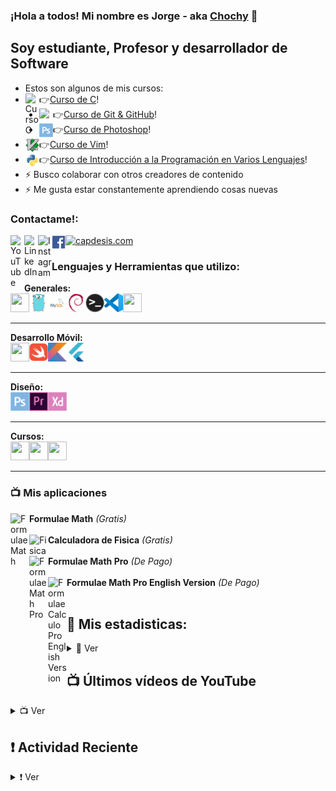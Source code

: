 ### ¡Hola a todos! Mi nombre es Jorge - aka [Chochy][Facebook] 👋

## Soy estudiante, Profesor y desarrollador de Software

- Estos son algunos de mis cursos:
- 👉[Curso de C](https://www.udemy.com/course/programacion_en_c_desde_cero_a_experto/?referralCode=D0CF1FABF59B2D29079B)[<img align="left" alt="CursoC" width="22px" src="https://raw.githubusercontent.com/jmnote/z-icons/master/svg/c.svg" />][cursoC]!
- 👉[Curso de Git & GitHub](https://www.udemy.com/course/git-y-github-desde-cero-a-experto/?referralCode=D1D66BA1BD00C54733FF)[<img align="left" width="22px" src="https://raw.githubusercontent.com/jmnote/z-icons/master/svg/git.svg" />][cursoGit&GitHub]!
- 👉[Curso de Photoshop](https://www.udemy.com/course/introduccion-a-adobe-photoshop-cc-2020-actualizado/?referralCode=B156AD3A3E7122C398DB)[<img align="left" alt="CursoPhotoshop" width="22px" src="https://github.com/devicons/devicon/blob/master/icons/photoshop/photoshop-plain.svg" />][cursoPhotoshop]!
- 👉[Curso de Vim](https://www.udemy.com/course/chochy_vim/?referralCode=E79B7EB4B6A5E52CD97D)[<img align="left" alt="CursoPhotoshop" width="22px" src="https://github.com/devicons/devicon/blob/master/icons/vim/vim-original.svg" />][cursoPhotoshop]!
- 👉[Curso de Introducción a la Programación en Varios Lenguajes](https://www.udemy.com/course/programacion-todosloslenguajes/?referralCode=3CD9F2EE23F4EAAFD5F0)[<img align="left" alt="CursoPhotoshop" width="22px" src="https://github.com/devicons/devicon/blob/master/icons/python/python-original.svg" />][cursoPhotoshop]!
- ⚡ Busco colaborar con otros creadores de contenido
- ⚡ Me gusta estar constantemente aprendiendo cosas nuevas

### Contactame!:

[<img align="bottom" alt="capdesis.com" width="22px" src="https://cdn.icon-icons.com/icons2/1154/PNG/512/1486564415-globe_81515.png" />][website]
[<img align="left" alt="YouTube" width="22px" src="https://logodownload.org/wp-content/uploads/2014/10/youtube-logo-5-2.png" />][youtube]
[<img align="left" alt="LinkedIn" width="22px" src="https://cdn.worldvectorlogo.com/logos/linkedin-icon-2.svg" />][linkedin]
[<img align="left" alt="Instagram" width="22px" src="https://1000marcas.net/wp-content/uploads/2019/11/Instagram-logo.png" />][instagram]
[<img align="left" alt="Facebook" width="22px" src="https://raw.githubusercontent.com/devicons/devicon/2809b567852a4648062a2d3e7c1c531367458c0b/icons/facebook/facebook-original.svg" />][Facebook]
<br />

### Lenguajes y Herramientas que utilizo:

__Generales:__ 
<br />
<img align="bottom" src="https://raw.githubusercontent.com/jmnote/z-icons/master/svg/git.svg" width="30" height="30" />
<img align="left" src="https://raw.githubusercontent.com/jmnote/z-icons/master/svg/github.svg" width="30" height="30" />
<img align="left" src="https://raw.githubusercontent.com/devicons/devicon/2809b567852a4648062a2d3e7c1c531367458c0b/icons/go/go-original.svg" width="30" height="30" />
<img align="left" src="https://raw.githubusercontent.com/github/explore/80688e429a7d4ef2fca1e82350fe8e3517d3494d/topics/mysql/mysql.png" width="30" height="30"/>
<img align="left" src="https://raw.githubusercontent.com/devicons/devicon/2809b567852a4648062a2d3e7c1c531367458c0b/icons/debian/debian-original.svg" width="30" height="30" />
<img align="left" src="https://raw.githubusercontent.com/github/explore/80688e429a7d4ef2fca1e82350fe8e3517d3494d/topics/terminal/terminal.png" width="30" height="30"/>
<img align="left" src="https://raw.githubusercontent.com/github/explore/80688e429a7d4ef2fca1e82350fe8e3517d3494d/topics/visual-studio-code/visual-studio-code.png" width="30" height="30"/>
<br />

---
__Desarrollo Móvil:__
<br />
<img align="bottom" src="https://raw.githubusercontent.com/devicons/devicon/2809b567852a4648062a2d3e7c1c531367458c0b/icons/flutter/flutter-original.svg" width="30" height="30" />
<img align="left" src="https://raw.githubusercontent.com/jmnote/z-icons/master/svg/java.svg" width="30" height="30" />
<img align="left" src="https://raw.githubusercontent.com/devicons/devicon/2809b567852a4648062a2d3e7c1c531367458c0b/icons/swift/swift-original.svg" width="30" height="30" />
<img align="left" src="https://raw.githubusercontent.com/devicons/devicon/2809b567852a4648062a2d3e7c1c531367458c0b/icons/kotlin/kotlin-original.svg" width="30" height="30" />
<br />

---
__Diseño:__
<br />
<img align="bottom" src="https://raw.githubusercontent.com/devicons/devicon/2809b567852a4648062a2d3e7c1c531367458c0b/icons/xd/xd-plain.svg" width="30" height="30" />
<img align="left" src="https://github.com/devicons/devicon/blob/master/icons/photoshop/photoshop-plain.svg" width="30" height="30" />
<img align="left" src="https://raw.githubusercontent.com/devicons/devicon/2809b567852a4648062a2d3e7c1c531367458c0b/icons/premierepro/premierepro-original.svg" width="30" height="30" />
<br />

---
__Cursos:__
<br />
<img align="bottom" src="https://raw.githubusercontent.com/jmnote/z-icons/master/svg/c.svg" width="30" height="30" />
<img align="left" src="https://raw.githubusercontent.com/jmnote/z-icons/master/svg/git.svg" width="30" height="30" />
<img align="left" src="https://raw.githubusercontent.com/jmnote/z-icons/master/svg/github.svg" width="30" height="30" />
<br />

---
### 📺 Mis aplicaciones

[<img align="left" alt="Formulae Math" width="30px" src="https://play-lh.googleusercontent.com/5kLMnce84PkTt4hQEnvN5iWW8FJUqlm07R7Y-V5dYch9KPloLLUghyDw9_a611A6DA=s180-rw" />][Formulae]
**Formulae Math** *(Gratis)*
<br />
<br />
[<img align="left" alt="Fisica" width="30px" src="https://play-lh.googleusercontent.com/PRdpXg1uGaRQiP5SSJaEL8EvYtgdEC3sDBN1lclrHXINKRJezcXJ9Onr09l2yxxOX4k=s180-rw" />][Fisica]
**Calculadora de Fisica** *(Gratis)*
<br />
<br />
[<img align="left" alt="Formulae Math Pro" width="30px" src="https://play-lh.googleusercontent.com/5kLMnce84PkTt4hQEnvN5iWW8FJUqlm07R7Y-V5dYch9KPloLLUghyDw9_a611A6DA=s180-rw" />][FormulaePro]
**Formulae Math Pro** *(De Pago)*
<br />
<br />
[<img align="left" alt="Formulae Calculo Pro English Version" width="30px" src="https://play-lh.googleusercontent.com/5kLMnce84PkTt4hQEnvN5iWW8FJUqlm07R7Y-V5dYch9KPloLLUghyDw9_a611A6DA=s180-rw" />][FormulaeProIngles]
**Formulae Math Pro English Version** *(De Pago)*
<br />
<br />

## 🔎 Mis estadisticas:
<details>
    <summary>🔎 Ver</summary>
    
![GitHub stats](https://github-readme-stats.vercel.app/api?username=chochy2001&show_icons=true&theme=tokyonight)

![Top Langs](https://github-readme-stats.vercel.app/api/top-langs/?username=chochy2001&show_icons=true&theme=tokyonight)

<br />

</details>

## 📺 Últimos vídeos de YouTube
<details>
    <summary>📺 Ver</summary>
    
<!-- YOUTUBE:START -->
- [Tiempo de preparación para una pelea en MMA](https://www.youtube.com/watch?v=7RycSaVhb70)
- [¿Cuánto dinero y equipo se necesita para comenzar a entrenar MMA?](https://www.youtube.com/watch?v=Qu0-b9SsueU)
- [Salud mental de los luchadores de la MMA](https://www.youtube.com/watch?v=afQgdVAWXlU)
- [Lesiones en la MMA](https://www.youtube.com/watch?v=Z-P5zc4rcYg)
- [Torneo Nacional de Artes Marciales Mixtas](https://www.youtube.com/watch?v=BskL7pmsMkw)
<!-- YOUTUBE:END -->
    
</details>

## ❗️ Actividad Reciente
<details>
    <summary>❗️ Ver</summary>
    
<!--START_SECTION:activity-->
1. 🎉 Merged PR [#14](https://github.com/ValeMerch/Git_GitHub/pull/14) in [ValeMerch/Git_GitHub](https://github.com/ValeMerch/Git_GitHub)
2. ❗️ Closed issue [#10](https://github.com/ValeMerch/Git_GitHub/issues/10) in [ValeMerch/Git_GitHub](https://github.com/ValeMerch/Git_GitHub)
3. ❗️ Opened issue [#13](https://github.com/ValeMerch/Git_GitHub/issues/13) in [ValeMerch/Git_GitHub](https://github.com/ValeMerch/Git_GitHub)
4. ❗️ Opened issue [#12](https://github.com/chochy2001/Git_GitHub/issues/12) in [chochy2001/Git_GitHub](https://github.com/chochy2001/Git_GitHub)
5. ❗️ Closed issue [#11](https://github.com/chochy2001/Git_GitHub/issues/11) in [chochy2001/Git_GitHub](https://github.com/chochy2001/Git_GitHub)
<!--END_SECTION:activity-->

</details>


[Adobe]: https://www.adobe.com/mx/creativecloud.html?sdid=KQPRD&mv=search&ef_id=Cj0KCQjwmIuDBhDXARIsAFITC_4eIsfU0B1LEkZGVLr6Ql-FPQtYPLw5mGJbZSvEDzlvGf3CGKFJGTUaAk6dEALw_wcB:G:s&s_kwcid=AL!3085!3!442675031911!e!!g!!adobe!188200542!10039634022&gclid=Cj0KCQjwmIuDBhDXARIsAFITC_4eIsfU0B1LEkZGVLr6Ql-FPQtYPLw5mGJbZSvEDzlvGf3CGKFJGTUaAk6dEALw_wcB
[website]: https://capdesis.com/
[youtube]: https://www.youtube.com/channel/UChoDyFV5T1t9qWymeTz8Gvg
[instagram]: https://www.instagram.com/c_h_o_c_h_y/
[Facebook]: https://www.facebook.com/ChoChochitos
[linkedin]: https://www.linkedin.com/in/jorge-salgado-miranda-74023b181/
[cursoC]: https://www.udemy.com/course/programacion_en_c_desde_cero_a_experto/?referralCode=D0CF1FABF59B2D29079B
[cursoGit&GitHub]: https://www.udemy.com/course/git-y-github-desde-cero-a-experto/?referralCode=D1D66BA1BD00C54733FF
[cursoPhotoshop]: https://www.udemy.com/course/introduccion-a-adobe-photoshop-cc-2020-actualizado/?referralCode=B156AD3A3E7122C398DB
[web]:  https://www.google.com/

[Formulae]: https://play.google.com/store/apps/details?id=capdesis.formulae
[FormulaePro]: https://play.google.com/store/apps/details?id=com.capdesis.formulae_pro.formulae_calculo_pro
[Fisica]: https://play.google.com/store/apps/details?id=app.ejemplocalc.CalculadoraFisica
[FormulaeProIngles]: https://play.google.com/store/apps/details?id=com.capdesis.formulae.pro.english.formulae_pro_english_version

